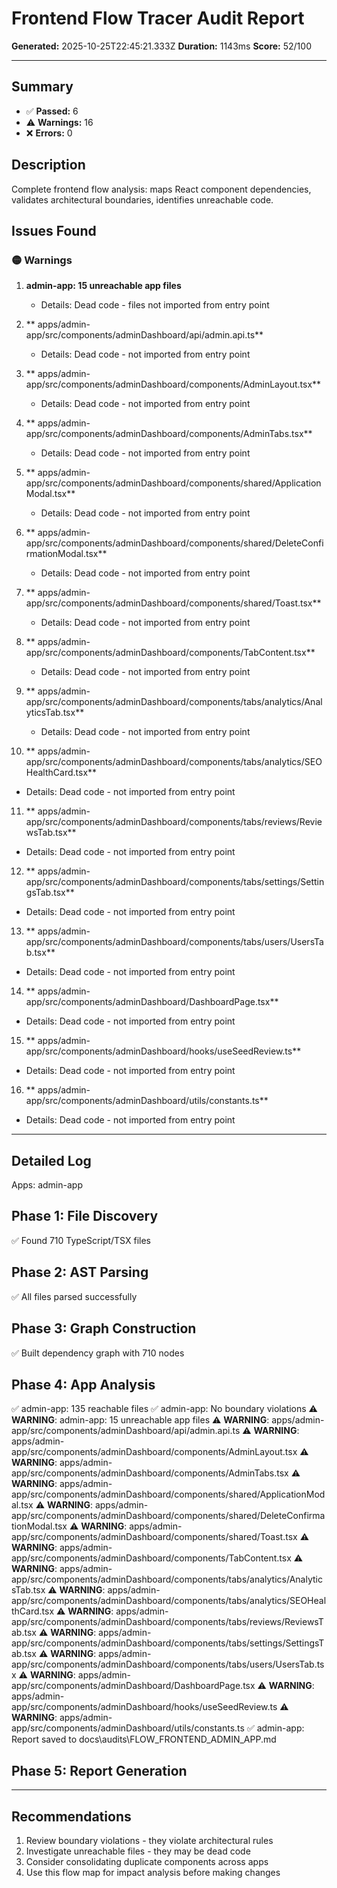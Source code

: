 # Frontend Flow Tracer Audit Report

**Generated:** 2025-10-25T22:45:21.333Z
**Duration:** 1143ms
**Score:** 52/100

---

## Summary

- ✅ **Passed:** 6
- ⚠️  **Warnings:** 16
- ❌ **Errors:** 0

## Description

Complete frontend flow analysis: maps React component dependencies, validates architectural boundaries, identifies unreachable code.

## Issues Found

### 🟡 Warnings

1. **admin-app: 15 unreachable app files**
   - Details: Dead code - files not imported from entry point

2. **  apps/admin-app/src/components/adminDashboard/api/admin.api.ts**
   - Details: Dead code - not imported from entry point

3. **  apps/admin-app/src/components/adminDashboard/components/AdminLayout.tsx**
   - Details: Dead code - not imported from entry point

4. **  apps/admin-app/src/components/adminDashboard/components/AdminTabs.tsx**
   - Details: Dead code - not imported from entry point

5. **  apps/admin-app/src/components/adminDashboard/components/shared/ApplicationModal.tsx**
   - Details: Dead code - not imported from entry point

6. **  apps/admin-app/src/components/adminDashboard/components/shared/DeleteConfirmationModal.tsx**
   - Details: Dead code - not imported from entry point

7. **  apps/admin-app/src/components/adminDashboard/components/shared/Toast.tsx**
   - Details: Dead code - not imported from entry point

8. **  apps/admin-app/src/components/adminDashboard/components/TabContent.tsx**
   - Details: Dead code - not imported from entry point

9. **  apps/admin-app/src/components/adminDashboard/components/tabs/analytics/AnalyticsTab.tsx**
   - Details: Dead code - not imported from entry point

10. **  apps/admin-app/src/components/adminDashboard/components/tabs/analytics/SEOHealthCard.tsx**
   - Details: Dead code - not imported from entry point

11. **  apps/admin-app/src/components/adminDashboard/components/tabs/reviews/ReviewsTab.tsx**
   - Details: Dead code - not imported from entry point

12. **  apps/admin-app/src/components/adminDashboard/components/tabs/settings/SettingsTab.tsx**
   - Details: Dead code - not imported from entry point

13. **  apps/admin-app/src/components/adminDashboard/components/tabs/users/UsersTab.tsx**
   - Details: Dead code - not imported from entry point

14. **  apps/admin-app/src/components/adminDashboard/DashboardPage.tsx**
   - Details: Dead code - not imported from entry point

15. **  apps/admin-app/src/components/adminDashboard/hooks/useSeedReview.ts**
   - Details: Dead code - not imported from entry point

16. **  apps/admin-app/src/components/adminDashboard/utils/constants.ts**
   - Details: Dead code - not imported from entry point

---

## Detailed Log

Apps: admin-app

## Phase 1: File Discovery

✅ Found 710 TypeScript/TSX files

## Phase 2: AST Parsing

✅ All files parsed successfully

## Phase 3: Graph Construction

✅ Built dependency graph with 710 nodes

## Phase 4: App Analysis

✅ admin-app: 135 reachable files
✅ admin-app: No boundary violations
⚠️ **WARNING**: admin-app: 15 unreachable app files
⚠️ **WARNING**:   apps/admin-app/src/components/adminDashboard/api/admin.api.ts
⚠️ **WARNING**:   apps/admin-app/src/components/adminDashboard/components/AdminLayout.tsx
⚠️ **WARNING**:   apps/admin-app/src/components/adminDashboard/components/AdminTabs.tsx
⚠️ **WARNING**:   apps/admin-app/src/components/adminDashboard/components/shared/ApplicationModal.tsx
⚠️ **WARNING**:   apps/admin-app/src/components/adminDashboard/components/shared/DeleteConfirmationModal.tsx
⚠️ **WARNING**:   apps/admin-app/src/components/adminDashboard/components/shared/Toast.tsx
⚠️ **WARNING**:   apps/admin-app/src/components/adminDashboard/components/TabContent.tsx
⚠️ **WARNING**:   apps/admin-app/src/components/adminDashboard/components/tabs/analytics/AnalyticsTab.tsx
⚠️ **WARNING**:   apps/admin-app/src/components/adminDashboard/components/tabs/analytics/SEOHealthCard.tsx
⚠️ **WARNING**:   apps/admin-app/src/components/adminDashboard/components/tabs/reviews/ReviewsTab.tsx
⚠️ **WARNING**:   apps/admin-app/src/components/adminDashboard/components/tabs/settings/SettingsTab.tsx
⚠️ **WARNING**:   apps/admin-app/src/components/adminDashboard/components/tabs/users/UsersTab.tsx
⚠️ **WARNING**:   apps/admin-app/src/components/adminDashboard/DashboardPage.tsx
⚠️ **WARNING**:   apps/admin-app/src/components/adminDashboard/hooks/useSeedReview.ts
⚠️ **WARNING**:   apps/admin-app/src/components/adminDashboard/utils/constants.ts
✅ admin-app: Report saved to docs\audits\FLOW_FRONTEND_ADMIN_APP.md

## Phase 5: Report Generation


---

## Recommendations

1. Review boundary violations - they violate architectural rules
2. Investigate unreachable files - they may be dead code
3. Consider consolidating duplicate components across apps
4. Use this flow map for impact analysis before making changes
